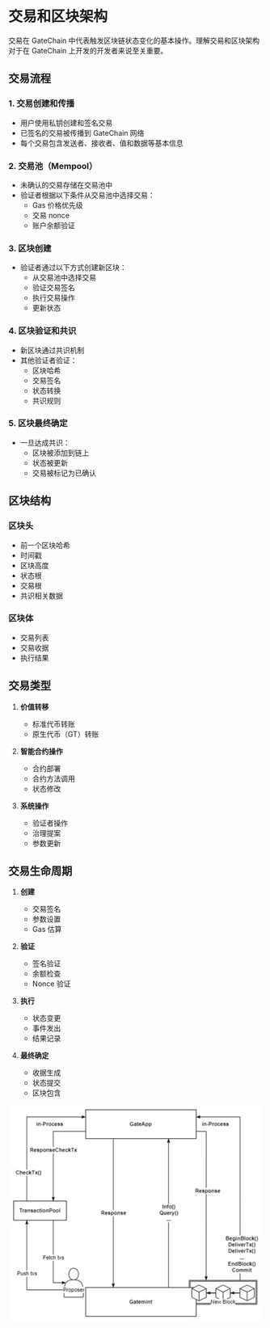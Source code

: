 # 交易和区块架构

交易在 GateChain 中代表触发区块链状态变化的基本操作。理解交易和区块架构对于在 GateChain 上开发的开发者来说至关重要。

## 交易流程

### 1. 交易创建和传播
- 用户使用私钥创建和签名交易
- 已签名的交易被传播到 GateChain 网络
- 每个交易包含发送者、接收者、值和数据等基本信息

### 2. 交易池（Mempool）
- 未确认的交易存储在交易池中
- 验证者根据以下条件从交易池中选择交易：
  - Gas 价格优先级
  - 交易 nonce
  - 账户余额验证

### 3. 区块创建
- 验证者通过以下方式创建新区块：
  - 从交易池中选择交易
  - 验证交易签名
  - 执行交易操作
  - 更新状态

### 4. 区块验证和共识
- 新区块通过共识机制
- 其他验证者验证：
  - 区块哈希
  - 交易签名
  - 状态转换
  - 共识规则

### 5. 区块最终确定
- 一旦达成共识：
  - 区块被添加到链上
  - 状态被更新
  - 交易被标记为已确认

## 区块结构

### 区块头
- 前一个区块哈希
- 时间戳
- 区块高度
- 状态根
- 交易根
- 共识相关数据

### 区块体
- 交易列表
- 交易收据
- 执行结果

## 交易类型

1. **价值转移**
   - 标准代币转账
   - 原生代币（GT）转账

2. **智能合约操作**
   - 合约部署
   - 合约方法调用
   - 状态修改

3. **系统操作**
   - 验证者操作
   - 治理提案
   - 参数更新

## 交易生命周期

1. **创建**
   - 交易签名
   - 参数设置
   - Gas 估算

2. **验证**
   - 签名验证
   - 余额检查
   - Nonce 验证

3. **执行**
   - 状态变更
   - 事件发出
   - 结果记录

4. **最终确定**
   - 收据生成
   - 状态提交
   - 区块包含

![交易结构](../../.gitbook/assets/images/transaction.png)